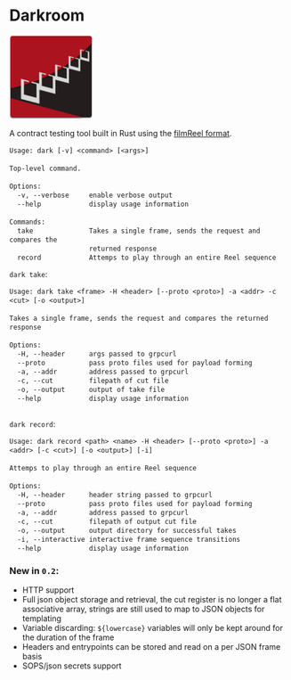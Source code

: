# Darkroom

<img src="darkroomlogo_mini.svg?sanitize=true" width="150"/>

A contract testing tool built in Rust using the [filmReel format](https://github.com/Bestowinc/filmReel).


```
Usage: dark [-v] <command> [<args>]

Top-level command.

Options:
  -v, --verbose     enable verbose output
  --help            display usage information

Commands:
  take              Takes a single frame, sends the request and compares the
                    returned response
  record            Attemps to play through an entire Reel sequence

```


`dark take`:

```
Usage: dark take <frame> -H <header> [--proto <proto>] -a <addr> -c <cut> [-o <output>]

Takes a single frame, sends the request and compares the returned response

Options:
  -H, --header      args passed to grpcurl
  --proto           pass proto files used for payload forming
  -a, --addr        address passed to grpcurl
  -c, --cut         filepath of cut file
  -o, --output      output of take file
  --help            display usage information


```

`dark record`:

```
Usage: dark record <path> <name> -H <header> [--proto <proto>] -a <addr> [-c <cut>] [-o <output>] [-i]

Attemps to play through an entire Reel sequence

Options:
  -H, --header      header string passed to grpcurl
  --proto           pass proto files used for payload forming
  -a, --addr        address passed to grpcurl
  -c, --cut         filepath of output cut file
  -o, --output      output directory for successful takes
  -i, --interactive interactive frame sequence transitions
  --help            display usage information

```

### New in `0.2`:

* HTTP support
* Full json object storage and retrieval, the cut register is no longer a flat associative array, strings are still used to map to JSON objects for templating
* Variable discarding: `${lowercase}` variables will only be kept around for the duration of the frame
* Headers and entrypoints can be stored and read on a per JSON frame basis
* SOPS/json secrets support

